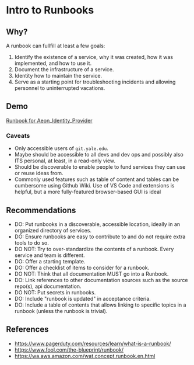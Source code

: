 # Intro to Runbooks

## Why?

A runbook can fullfill at least a few goals:

1. Identify the existence of a service, why it was created, how it was implemented, and how to use it.
2. Document the infrastructure of a service.
3. Identity how to maintain the service.
4. Serve as a starting point for troubleshooting incidents and allowing personnel to uninterrupted vacations.

## Demo

[Runbook for Aeon_Identity_Provider](https://git.yale.edu/Library-IT/Aeon_Identity_Provider/wiki/Runbook)

### Caveats

* Only accessible users of `git.yale.edu`.
* Maybe should be accessible to all devs and dev ops and possibly also ITS personal, at least, in a read-only view.
* Should be discoverable to enable people to fund services they can use or reuse ideas from.
* Commonly used features such as table of content and tables can be cumbersome using Github Wiki.  Use of VS Code and extensions is helpful, but a more fully-featured browser-based GUI is ideal

## Recommendations

* DO: Put runbooks in a discoverable, accessible location, ideally in an organized directory of services.
* DO: Ensure runbooks are easy to contribute to and do not require extra tools to do so.
* DO NOT: Try to over-standardize the contents of a runbook.  Every service and team is different.
* DO: Offer a starting template.
* DO: Offer a checklist of items to consider for a runbook.
* DO NOT: Think that all documentation MUST go into a Runbook.
* DO: Link references to other documentation sources such as the source repo(s), api documentation.
* DO NOT: Put secrets in runbooks.
* DO: Include "runbook is updated" in acceptance criteria.
* DO: Include a table of contents that allows linking to specific topics in a runbook (unless the runbook is trivial).

## References

* https://www.pagerduty.com/resources/learn/what-is-a-runbook/
* https://www.fool.com/the-blueprint/runbook/
* https://wa.aws.amazon.com/wat.concept.runbook.en.html